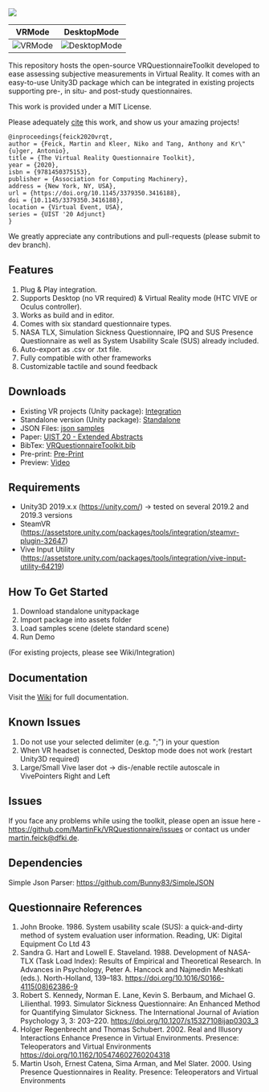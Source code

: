 <img src="http://martinfeick.com/wp-content/uploads/2020/11/vrquestionnairetoolkit.png">

| VRMode | DesktopMode |
| ----------- | ----------- |
| ![VRMode](http://martinfeick.com/wp-content/uploads/2020/07/VR_Mode.gif)      | ![DesktopMode](http://martinfeick.com/wp-content/uploads/2020/07/DesktopMode.gif)      |


This repository hosts the open-source VRQuestionnaireToolkit developed to ease assessing subjective measurements in Virtual Reality. It comes with an easy-to-use Unity3D package which can be integrated in existing projects supporting pre-, in situ- and post-study questionnaires.

This work is provided under a MIT License.

Please adequately <a href="https://github.com/MartinFk/VRQuestionnaireToolkit/blob/master/VRQuestionnaireToolkit.bib"> cite</a> this work, and show us your amazing projects!

```
@inproceedings{feick2020vrqt,
author = {Feick, Martin and Kleer, Niko and Tang, Anthony and Kr\"{u}ger, Antonio},
title = {The Virtual Reality Questionnaire Toolkit},
year = {2020},
isbn = {9781450375153},
publisher = {Association for Computing Machinery},
address = {New York, NY, USA},
url = {https://doi.org/10.1145/3379350.3416188},
doi = {10.1145/3379350.3416188},
location = {Virtual Event, USA},
series = {UIST '20 Adjunct}
}
```

We greatly appreciate any contributions and pull-requests (please submit to dev branch).


## Features
1. Plug & Play integration.
2. Supports Desktop (no VR required) & Virtual Reality mode (HTC VIVE or Oculus controller).
3. Works as build and in editor.
4. Comes with six standard questionnaire types.
5. NASA TLX, Simulation Sickness Questionnaire, IPQ and SUS Presence Questionnaire as well as System Usability Scale (SUS) already included.
6. Auto-export as .csv or .txt file.
7. Fully compatible with other frameworks 
8. Customizable tactile and sound feedback

## Downloads
- Existing VR projects (Unity package): <a href="http://martinfeick.com/wp-content/uploads/2020/07/integration.zip" target="_blank" rel="noopener noreferrer"> Integration </a><br>
- Standalone version (Unity package): <a href="http://martinfeick.com/wp-content/uploads/2020/07/standalone.zip" target="_blank" rel="noopener noreferrer"> Standalone </a><br>
- JSON Files:  <a href="http://martinfeick.com/wp-content/uploads/2020/07/jsonSamples.zip" target="_blank" rel="noopener noreferrer">json samples</a><br>
- Paper: <a href="https://dl.acm.org/doi/abs/10.1145/3379350.3416188" target="_blank" rel="noopener noreferrer"> UIST 20 - Extended Abstracts</a><br>
- BibTex: <a href="https://github.com/MartinFk/VRQuestionnaireToolkit/blob/master/VRQuestionnaireToolkit.bib" target="_blank" rel="noopener noreferrer"> VRQuestionnaireToolkit.bib</a><br>
- Pre-print: <a href="http://martinfeick.com/wp-content/uploads/2020/08/VRQuestionnaireToolkit.pdf" target="_blank" rel="noopener noreferrer">Pre-Print</a><br>
- Preview: <a href="http://martinfeick.com/wp-content/uploads/2020/08/VRquestionnaireToolkit.mp4" target="_blank" rel="noopener noreferrer">Video</a><br>

## Requirements
- Unity3D 2019.x.x (https://unity.com/) -> tested on several 2019.2 and 2019.3 versions
- SteamVR (https://assetstore.unity.com/packages/tools/integration/steamvr-plugin-32647)
- Vive Input Utility (https://assetstore.unity.com/packages/tools/integration/vive-input-utility-64219)

## How To Get Started
1. Download standalone unitypackage
2. Import package into assets folder
3. Load samples scene (delete standard scene)
4. Run Demo

(For existing projects, please see Wiki/Integration)

## Documentation
Visit the <a href="https://github.com/MartinFk/VRQuestionnaireToolkit/wiki"> Wiki</a> for full documentation.

## Known Issues
1) Do not use your selected delimiter (e.g. ";") in your question
2) When VR headset is connected, Desktop mode does not work (restart Unity3D required)
3) Large/Small Vive laser dot -> dis-/enable rectile autoscale in VivePointers Right and Left

## Issues
If you face any problems while using the toolkit, please open an issue here - https://github.com/MartinFk/VRQuestionnaire/issues or contact us under martin.feick@dfki.de.

## Dependencies 
Simple Json Parser: https://github.com/Bunny83/SimpleJSON

## Questionnaire References
1.	John Brooke. 1986. System usability scale (SUS): a quick-and-dirty method of system evaluation user information. Reading, UK: Digital Equipment Co Ltd 43
2.	Sandra G. Hart and Lowell E. Staveland. 1988. Development of NASA-TLX (Task Load Index): Results of Empirical and Theoretical Research. In Advances in Psychology, Peter A. Hancock and Najmedin Meshkati (eds.). North-Holland, 139–183. https://doi.org/10.1016/S0166-4115(08)62386-9
3.	Robert S. Kennedy, Norman E. Lane, Kevin S. Berbaum, and Michael G. Lilienthal. 1993. Simulator Sickness Questionnaire: An Enhanced Method for Quantifying Simulator Sickness. The International Journal of Aviation Psychology 3, 3: 203–220. https://doi.org/10.1207/s15327108ijap0303_3
4.	Holger Regenbrecht and Thomas Schubert. 2002. Real and Illusory Interactions Enhance Presence in Virtual Environments. Presence: Teleoperators and Virtual Environments https://doi.org/10.1162/105474602760204318
5.	Martin Usoh, Ernest Catena, Sima Arman, and Mel Slater. 2000. Using Presence Questionnaires in Reality. Presence: Teleoperators and Virtual Environments

